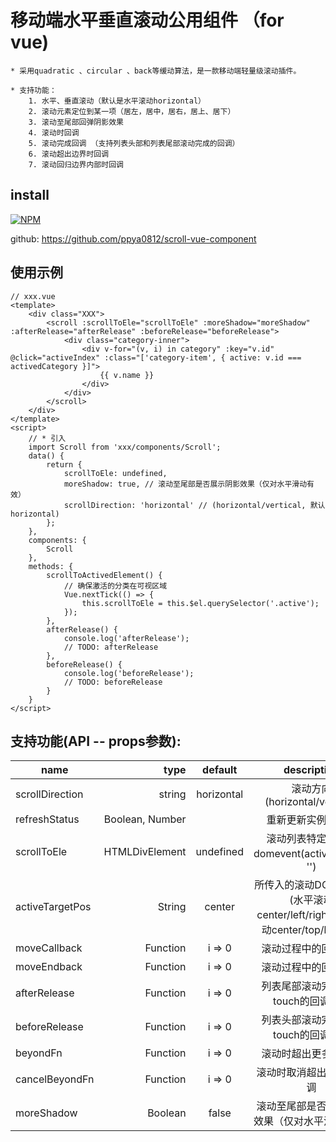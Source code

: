 # 移动端水平垂直滚动公用组件 （for vue)
    * 采用quadratic 、circular 、back等缓动算法，是一款移动端轻量级滚动插件。

```
* 支持功能：
    1. 水平、垂直滚动（默认是水平滚动horizontal）
    2. 滚动元素定位到某一项（居左，居中，居右，居上、居下）
    3. 滚动至尾部回弹阴影效果
    4. 滚动时回调
    5. 滚动完成回调 （支持列表头部和列表尾部滚动完成的回调）
    6. 滚动超出边界时回调
    7. 滚动回归边界内部时回调
```
## install

[![NPM](https://nodei.co/npm/scroll-vue-component.png)](https://nodei.co/npm/scroll-vue-component/)

github: <https://github.com/ppya0812/scroll-vue-component>

## 使用示例

```
// xxx.vue
<template>
    <div class="XXX">
        <scroll :scrollToEle="scrollToEle" :moreShadow="moreShadow" :afterRelease="afterRelease" :beforeRelease="beforeRelease">
            <div class="category-inner">
                <div v-for="(v, i) in category" :key="v.id" @click="activeIndex" :class="['category-item', { active: v.id === activedCategory }]">
                    {{ v.name }}
                </div>
            </div>
        </scroll>
    </div>
</template>
<script>
    // * 引入
    import Scroll from 'xxx/components/Scroll';
    data() {
        return {
            scrollToEle: undefined,
            moreShadow: true, // 滚动至尾部是否展示阴影效果（仅对水平滑动有效）
            scrollDirection: 'horizontal' // (horizontal/vertical, 默认horizontal)
        };
    },
    components: {
        Scroll
    },
    methods: {
        scrollToActivedElement() {
            // 确保激活的分类在可视区域
            Vue.nextTick(() => {
                this.scrollToEle = this.$el.querySelector('.active');
            });
        },
        afterRelease() {
            console.log('afterRelease');
            // TODO: afterRelease
        },
        beforeRelease() {
            console.log('beforeRelease');
            // TODO: beforeRelease
        }
    }
</script>
```

## 支持功能(API -- props参数):
name            |           type |  default   |                        description
--------------- | -------------: | :--------: | :--------------------------------------------------------:
scrollDirection |         string | horizontal |                 滚动方向(horizontal/vertical)
refreshStatus   |Boolean, Number |            |                重新更新实例化组件
scrollToEle     | HTMLDivElement | undefined  |             滚动列表特定元素的domevent(activeEvent： '')
activeTargetPos |         String |   center   | 所传入的滚动DOM的位置(水平滚动center/left/right, 垂直滚动center/top/bottom)
moveCallback    |       Function |   i => 0   |                         滚动过程中的回调函数
moveEndback    |       Function |   i => 0   |                         滚动过程中的回调函数
afterRelease    |       Function |   i => 0   |                    列表尾部滚动完成释放touch的回调函数
beforeRelease   |       Function |   i => 0   |                    列表头部滚动完成释放touch的回调函数
beyondFn        |       Function |   i => 0   |                         滚动时超出更多时回调
cancelBeyondFn  |       Function |   i => 0   |                        滚动时取消超出更多时回调
moreShadow      |        Boolean |   false    |                  滚动至尾部是否展示阴影效果（仅对水平滑动有效）
